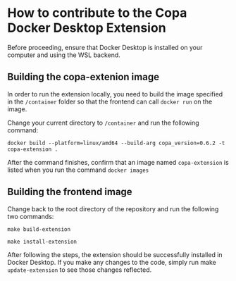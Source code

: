 # How to contribute to the Copa Docker Desktop Extension

Before proceeding, ensure that Docker Desktop is installed on your computer and using the WSL backend.

## Building the copa-extenion image
In order to run the extension locally, you need to build the image specified in the `/container` folder so that the frontend can call `docker run` on the image.

Change your current directory to `/container` and run the following command:

```
docker build --platform=linux/amd64 --build-arg copa_version=0.6.2 -t copa-extension .
```
After the command finishes, confirm that an image named `copa-extension` is listed when you run the command `docker images` 

## Building the frontend image

Change back to the root directory of the repository and run the following two commands:

```
make build-extension
```
```
make install-extension
```
After following the steps, the extension should be successfully installed in Docker Desktop. If you make any changes to the code, simply run make `update-extension` to see those changes reflected. 


